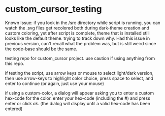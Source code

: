 # custom_cursor_testing

Known Issue:
if you look in the /src directory while script is running, you can watch
the .svg files get recolored both during dark-theme creation and custom
coloring, yet after script is complete, theme that is installed still
looks like the default theme. trying to track down why. Had this issue
in previous version, can't recall what the problem was, but is still 
weird since the code-base should be the same.

testing repo for custom_cursor project. use caution if using anything from this repo.

if testing the script, use arrow keys or mouse to select light/dark
version, then use arrow-keys to highlight color choice, press space
to select, and enter to continue (or again, just use your mouse)

if using a custom-color, a dialog will appear asking you to enter
a custom hex-code for the color. enter your hex-code (including the #)
and press enter or click ok. (the dialog will display until a valid
hex-code has been entered)



